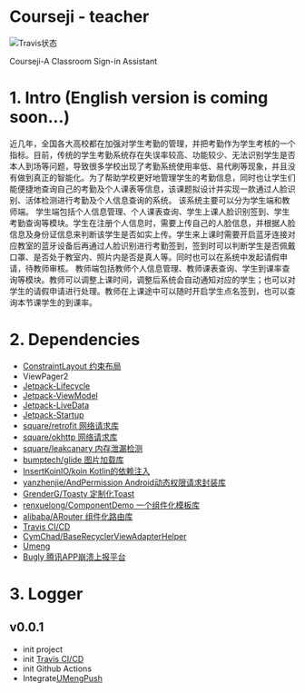 # Courseji - teacher

![Travis状态](https://travis-ci.com/littlecorgi-twk/Courseji.svg?branch=master)

Courseji-A Classroom Sign-in Assistant

# 1. Intro (English version is coming soon...)

近几年，全国各大高校都在加强对学生考勤的管理，并把考勤作为学生考核的一个指标。目前，传统的学生考勤系统存在失误率较高、功能较少、无法识别学生是否本人到场等问题，导致很多学校出现了考勤系统使用率低、易代刷等现象，并且没有做到真正的智能化。为了帮助学校更好地管理学生的考勤信息，同时也让学生们能便捷地查询自己的考勤及个人课表等信息，该课题拟设计并实现一款通过人脸识别、活体检测进行考勤及个人信息查询的系统。
该系统主要可以分为学生端和教师端。
学生端包括个人信息管理、个人课表查询、学生上课人脸识别签到、学生考勤查询等模块。学生在注册个人信息时，需要上传自己的人脸信息，并根据人脸信息及身份证信息来判断该学生是否如实上传。学生来上课时需要开启蓝牙连接对应教室的蓝牙设备后再通过人脸识别进行考勤签到，签到时可以判断学生是否佩戴口罩、是否处于教室内、照片内是否是真人等。同时也可以在系统中发起请假申请，待教师审核。
教师端包括教师个人信息管理、教师课表查询、学生到课率查询等模块。教师可以调整上课时间，调整后系统会自动通知对应的学生；也可以对学生的请假申请进行处理。教师在上课途中可以随时开启学生点名签到，也可以查询本节课学生的到课率。


# 2. Dependencies

- [ConstraintLayout 约束布局](https://developer.android.com/training/constraint-layout?hl=zh-cn)
- ViewPager2
- [Jetpack-Lifecycle](https://developer.android.com/topic/libraries/architecture/lifecycle?hl=zh-cn)
- [Jetpack-ViewModel](https://developer.android.com/topic/libraries/architecture/viewmodel)
- [Jetpack-LiveData](https://developer.android.google.cn/topic/libraries/architecture/livedata)
- [Jetpack-Startup](https://developer.android.com/topic/libraries/app-startup)
- [square/retrofit 网络请求库](https://github.com/square/retrofit)
- [square/okhttp 网络请求库](https://github.com/square/okhttp)
- [square/leakcanary 内存泄漏检测](https://github.com/square/leakcanary)
- [bumptech/glide 图片加载库](https://github.com/bumptech/glide)
- [InsertKoinIO/koin Kotlin的依赖注入](https://github.com/InsertKoinIO/koin)
- [yanzhenjie/AndPermission Android动态权限请求封装库](https://github.com/yanzhenjie/AndPermission)
- [GrenderG/Toasty 定制化Toast](https://github.com/GrenderG/Toasty)
- [renxuelong/ComponentDemo 一个组件化模板库](https://github.com/renxuelong/ComponentDemo)
- [alibaba/ARouter 组件化路由库](https://github.com/alibaba/ARouter)
- [Travis CI/CD](https://travis-ci.org/)
- [CymChad/BaseRecyclerViewAdapterHelper](https://github.com/CymChad/BaseRecyclerViewAdapterHelper)
- [Umeng](https://www.umeng.com/)
- [Bugly 腾讯APP崩溃上报平台](https://bugly.qq.com/v2/index)

# 3. Logger

## v0.0.1
- init project
- init [Travis CI/CD](https://travis-ci.org/)
- init Github Actions
- Integrate[UMengPush](https://developer.umeng.com/docs/67966/detail/153908#h2-2-push-sdk4)